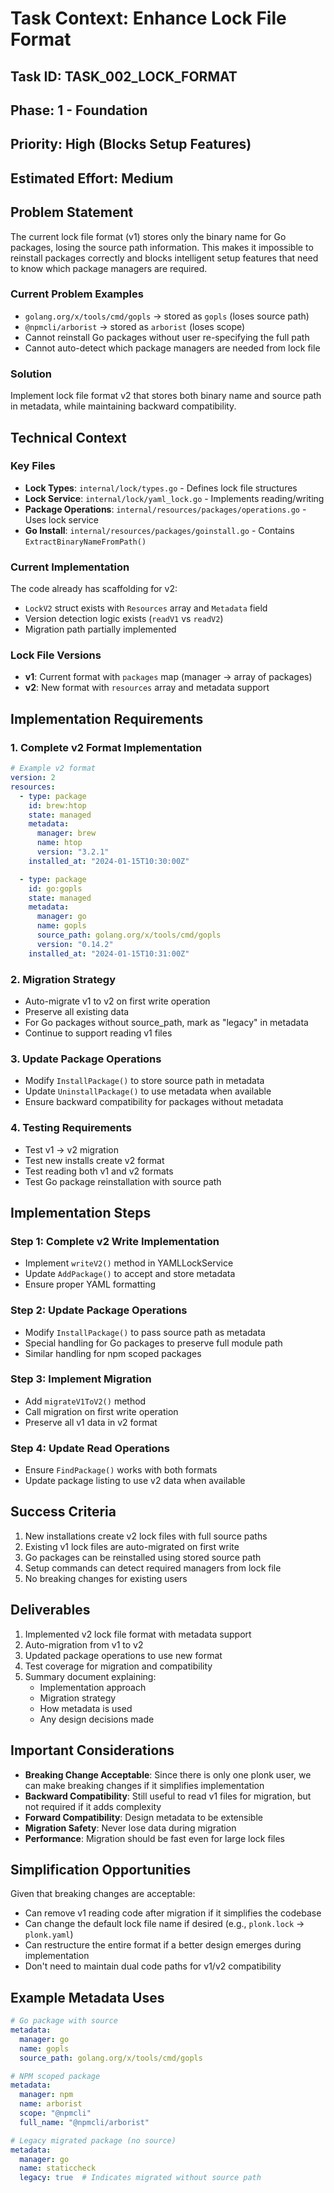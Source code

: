 # Task Context: Enhance Lock File Format

## Task ID: TASK_002_LOCK_FORMAT
## Phase: 1 - Foundation
## Priority: High (Blocks Setup Features)
## Estimated Effort: Medium

## Problem Statement
The current lock file format (v1) stores only the binary name for Go packages, losing the source path information. This makes it impossible to reinstall packages correctly and blocks intelligent setup features that need to know which package managers are required.

### Current Problem Examples
- `golang.org/x/tools/cmd/gopls` → stored as `gopls` (loses source path)
- `@npmcli/arborist` → stored as `arborist` (loses scope)
- Cannot reinstall Go packages without user re-specifying the full path
- Cannot auto-detect which package managers are needed from lock file

### Solution
Implement lock file format v2 that stores both binary name and source path in metadata, while maintaining backward compatibility.

## Technical Context

### Key Files
- **Lock Types**: `internal/lock/types.go` - Defines lock file structures
- **Lock Service**: `internal/lock/yaml_lock.go` - Implements reading/writing
- **Package Operations**: `internal/resources/packages/operations.go` - Uses lock service
- **Go Install**: `internal/resources/packages/goinstall.go` - Contains `ExtractBinaryNameFromPath()`

### Current Implementation
The code already has scaffolding for v2:
- `LockV2` struct exists with `Resources` array and `Metadata` field
- Version detection logic exists (`readV1` vs `readV2`)
- Migration path partially implemented

### Lock File Versions
- **v1**: Current format with `packages` map (manager → array of packages)
- **v2**: New format with `resources` array and metadata support

## Implementation Requirements

### 1. Complete v2 Format Implementation
```yaml
# Example v2 format
version: 2
resources:
  - type: package
    id: brew:htop
    state: managed
    metadata:
      manager: brew
      name: htop
      version: "3.2.1"
    installed_at: "2024-01-15T10:30:00Z"

  - type: package
    id: go:gopls
    state: managed
    metadata:
      manager: go
      name: gopls
      source_path: golang.org/x/tools/cmd/gopls
      version: "0.14.2"
    installed_at: "2024-01-15T10:31:00Z"
```

### 2. Migration Strategy
- Auto-migrate v1 to v2 on first write operation
- Preserve all existing data
- For Go packages without source_path, mark as "legacy" in metadata
- Continue to support reading v1 files

### 3. Update Package Operations
- Modify `InstallPackage()` to store source path in metadata
- Update `UninstallPackage()` to use metadata when available
- Ensure backward compatibility for packages without metadata

### 4. Testing Requirements
- Test v1 → v2 migration
- Test new installs create v2 format
- Test reading both v1 and v2 formats
- Test Go package reinstallation with source path

## Implementation Steps

### Step 1: Complete v2 Write Implementation
- Implement `writeV2()` method in YAMLLockService
- Update `AddPackage()` to accept and store metadata
- Ensure proper YAML formatting

### Step 2: Update Package Operations
- Modify `InstallPackage()` to pass source path as metadata
- Special handling for Go packages to preserve full module path
- Similar handling for npm scoped packages

### Step 3: Implement Migration
- Add `migrateV1ToV2()` method
- Call migration on first write operation
- Preserve all v1 data in v2 format

### Step 4: Update Read Operations
- Ensure `FindPackage()` works with both formats
- Update package listing to use v2 data when available

## Success Criteria
1. New installations create v2 lock files with full source paths
2. Existing v1 lock files are auto-migrated on first write
3. Go packages can be reinstalled using stored source path
4. Setup commands can detect required managers from lock file
5. No breaking changes for existing users

## Deliverables
1. Implemented v2 lock file format with metadata support
2. Auto-migration from v1 to v2
3. Updated package operations to use new format
4. Test coverage for migration and compatibility
5. Summary document explaining:
   - Implementation approach
   - Migration strategy
   - How metadata is used
   - Any design decisions made

## Important Considerations
- **Breaking Change Acceptable**: Since there is only one plonk user, we can make breaking changes if it simplifies implementation
- **Backward Compatibility**: Still useful to read v1 files for migration, but not required if it adds complexity
- **Forward Compatibility**: Design metadata to be extensible
- **Migration Safety**: Never lose data during migration
- **Performance**: Migration should be fast even for large lock files

## Simplification Opportunities
Given that breaking changes are acceptable:
- Can remove v1 reading code after migration if it simplifies the codebase
- Can change the default lock file name if desired (e.g., `plonk.lock` → `plonk.yaml`)
- Can restructure the entire format if a better design emerges during implementation
- Don't need to maintain dual code paths for v1/v2 compatibility

## Example Metadata Uses
```yaml
# Go package with source
metadata:
  manager: go
  name: gopls
  source_path: golang.org/x/tools/cmd/gopls

# NPM scoped package
metadata:
  manager: npm
  name: arborist
  scope: "@npmcli"
  full_name: "@npmcli/arborist"

# Legacy migrated package (no source)
metadata:
  manager: go
  name: staticcheck
  legacy: true  # Indicates migrated without source path
```
